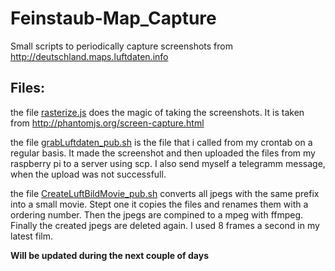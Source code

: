 # Feinstaub-Map_Capture
Small scripts to periodically capture screenshots from http://deutschland.maps.luftdaten.info

## Files:
the file [rasterize.js](rasterize.js) does the magic of taking the screenshots. It is taken from http://phantomjs.org/screen-capture.html


the file [grabLuftdaten_pub.sh](grabLuftdaten_pub.sh) is the file that i called from my crontab on a regular basis. It made the screenshot and then uploaded the files from my raspberry pi to a server using scp. I also send myself a telegramm message, when the upload was not successfull.


the file [CreateLuftBildMovie_pub.sh](CreateLuftBildMovie_pub.sh) converts all jpegs with the same prefix into a small movie. Stept one it copies the files and renames them with a ordering number. Then the jpegs are compined to a mpeg with ffmpeg. Finally the created jpegs are deleted again. I used 8 frames a second in my latest film.

__Will be updated during the next couple of days__

